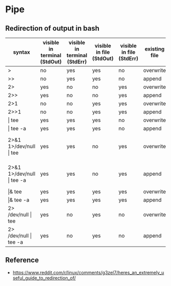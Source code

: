# Pipe

## Redirection of output in bash

| syntax                      | visible in terminal \(StdOut\) | visible in terminal \(StdErr\) | visible in file \(StdOut\) | visible in file \(StdErr\) | existing file | non\-posix                   |
|-----------------------------|--------------------------------|--------------------------------|----------------------------|----------------------------|---------------|------------------------------|
| >                           | no                             | yes                            | yes                        | no                         | overwrite     |                              |
| >>                          | no                             | yes                            | yes                        | no                         | append        |                              |
| 2>                          | yes                            | no                             | no                         | yes                        | overwrite     |                              |
| 2>>                         | yes                            | no                             | no                         | yes                        | append        |                              |
| 2>1                         | no                             | no                             | yes                        | yes                        | overwrite     | &>                           |
| 2>>1                        | no                             | no                             | yes                        | yes                        | append        | &>>                          |
| \| tee                      | yes                            | yes                            | yes                        | no                         | overwrite     |                              |
| \| tee \-a                  | yes                            | yes                            | yes                        | no                         | append        |                              |
| 2>&1 1>/dev/null \| tee     | yes                            | yes                            | no                         | yes                        | overwrite     | 2> >\(tee filename >&2\)     |
| 2>&1 1>/dev/null \| tee \-a | yes                            | yes                            | no                         | yes                        | append        | 2> >\(tee \-a filename >&2\) |
| \|& tee                     | yes                            | yes                            | yes                        | yes                        | overwrite     |                              |
| \|& tee \-a                 | yes                            | yes                            | yes                        | yes                        | append        |                              |
| 2> /dev/null \| tee         | yes                            | no                             | yes                        | no                         | overwrite     |                              |
| 2> /dev/null \| tee \-a     | yes                            | no                             | yes                        | no                         | append        |                              |


## Reference
- https://www.reddit.com/r/linux/comments/g3zel7/heres_an_extremely_useful_guide_to_redirection_of/
